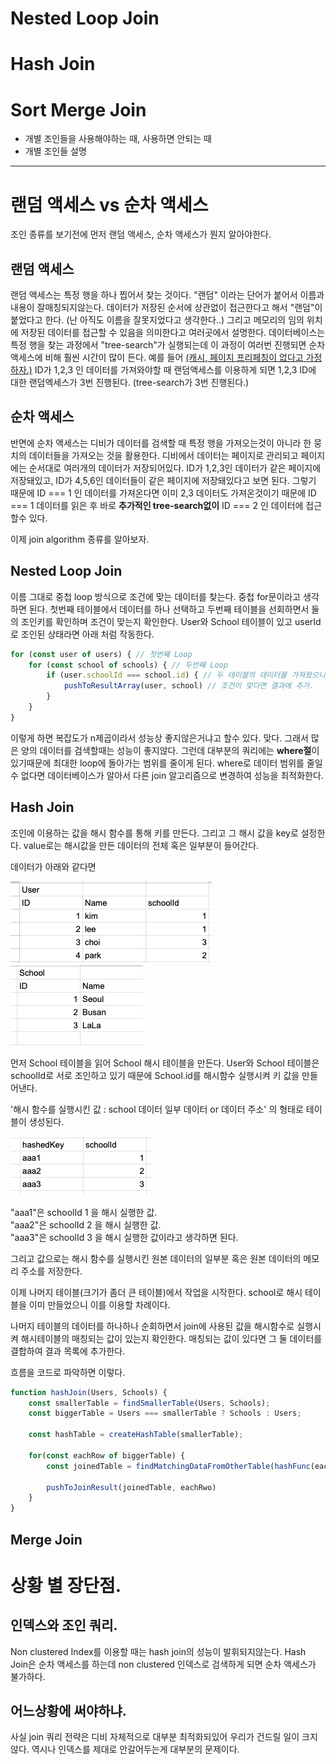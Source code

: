 # Nested Loop Join
# Hash Join
# Sort Merge Join

- 개별 조인들을 사용해야하는 때, 사용하면 안되는 때
- 개별 조인들 설명


----


# 랜덤 액세스 vs 순차 액세스
조인 종류를 보기전에 먼저 랜덤 액세스, 순차 액세스가 뭔지 알아야한다.

## 랜덤 액세스
랜덤 액세스는 특정 행을 하나 찝어서 찾는 것이다. 
"랜덤" 이라는 단어가 붙어서 이름과 내용이 잘매칭되지않는다. 데이터가 저장된 순서에 상관없이 접근한다고 해서 "랜덤"이 붙었다고 한다. (난 아직도 이름을 잘못지었다고 생각한다..) 그리고 메모리의 임의 위치에 저장된 데이터를 접근할 수 있음을 의미한다고 여러곳에서 설명한다.
데이터베이스는 특정 행을 찾는 과정에서 "tree-search"가 실행되는데 이 과정이 여러번 진행되면 순차 액세스에 비해 훨씬 시간이 많이 든다. 예를 들어 <U>(캐시, 페이지 프리페칭이 없다고 가정하자.)</U> ID가 1,2,3 인 데이터를 가져와야할 때 랜덤액세스를 이용하게 되면 1,2,3 ID에 대한 랜덤엑세스가 3번 진행된다. (tree-search가 3번 진행된다.)

## 순차 액세스
반면에 순차 액세스는 디비가 데이터를 검색할 때 특정 행을 가져오는것이 아니라 한 뭉치의 데이터들을 가져오는 것을 활용한다. 디비에서 데이터는 페이지로 관리되고 페이지에는 순서대로 여러개의 데이터가 저장되어있다. ID가 1,2,3인 데이터가 같은 페이지에 저장돼있고, ID가 4,5,6인 데이터들이 같은 페이지에 저장돼있다고 보면 된다. 그렇기 때문에 ID === 1 인 데이터를 가져온다면 이미 2,3 데이터도 가져온것이기 때문에 ID === 1 데이터를 읽은 후 바로 **추가적인 tree-search없이** ID === 2 인 데이터에 접근할수 있다.


이제 join algorithm 종류를 알아보자.

## Nested Loop Join
이름 그대로 중첩 loop 방식으로 조건에 맞는 데이터를 찾는다. 중첩 for문이라고 생각하면 된다.
첫번째 테이블에서 데이터를 하나 선택하고 두번째 테이블을 선회하면서 둘의 조인키를 확인하며 조건이 맞는지 확인한다.
User와 School 테이블이 있고 userId로 조인된 상태라면 아래 처럼 작동한다.

```ts
for (const user of users) { // 첫번째 Loop
    for (const school of schools) { // 두번째 Loop
        if (user.schoolId === school.id) { // 두 테이블의 데이터를 가져왔으니 조인 조건 확인.
            pushToResultArray(user, school) // 조건이 맞다면 결과에 추가.
        }
    }
}
```
이렇게 하면 복잡도가 n제곱이라서 성능상 좋지않은거냐고 할수 있다. 맞다. 그래서 많은 양의 데이터를 검색할때는 성능이 좋지않다.
그런데 대부분의 쿼리에는 **where절**이 있기때문에 최대한 loop에 돌아가는 범위를 줄이게 된다. where로 데이터 범위를 줄일수 없다면 데이터베이스가 알아서 다른 join 알고리즘으로 변경하여 성능을 최적화한다.


## Hash Join
조인에 이용하는 값을 해시 함수를 통해 키를 만든다. 그리고 그 해시 값을 key로 설정한다. value로는 해시값을 만든 데이터의 전체 혹은 일부분이 들어간다.

데이터가 아래와 같다면

![1](/img/writing-images/usertable.png)
![2](/img/writing-images/schooltable.png)

먼저 School 테이블을 읽어 School 해시 테이블을 만든다. User와 School 테이블은 schoolId로 서로 조인하고 있기 때문에 School.id를 해시함수 실행시켜 키 값을 만들어낸다.

'해시 함수를 실행시킨 값 : school 데이터 일부 데이터 or 데이터 주소' 의 형태로 테이블이 생성된다.

![2](/img/writing-images/hashtable.png)

"aaa1"은 schoolId 1 을 해시 실행한 값.<br>
"aaa2"은 schoolId 2 을 해시 실행한 값.<br>
"aaa3"은 schoolId 3 을 해시 실행한 값이라고 생각하면 된다.

그리고 값으로는 해시 함수를 실행시킨 원본 데이터의 일부분 혹은 원본 데이터의 메모리 주소를 저장한다.

이제 나머지 테이블(크기가 좀더 큰 테이블)에서 작업을 시작한다. school로 해시 테이블을 이미 만들었으니 이를 이용할 차례이다.

나머지 테이블의 데이터를 하나하나 순회하면서 join에 사용된 값을 해시함수로 실행시켜 해시테이블의 매칭되는 값이 있는지 확인한다. 매칭되는 값이 있다면 그 둘 데이터를 결합하여 결과 목록에 추가한다.

흐름을 코드로 파악하면 이렇다.
```ts
function hashJoin(Users, Schools) {
    const smallerTable = findSmallerTable(Users, Schools);
    const biggerTable = Users === smallerTable ? Schools : Users;

    const hashTable = createHashTable(smallerTable);

    for(const eachRow of biggerTable) {
        const joinedTable = findMatchingDataFromOtherTable(hashFunc(eachRow.joinKey))

        pushToJoinResult(joinedTable, eachRwo)
    }
}
```

## Merge Join




# 상황 별 장단점.

## 인덱스와 조인 쿼리.

Non clustered Index를 이용할 때는 hash join의 성능이 발휘되지않는다. 
Hash Join은 순차 액세스를 하는데 non clustered 인덱스로 검색하게 되면 순차 액세스가 불가하다.

## 어느상황에 써야하냐.

사실 join 쿼리 전략은 디비 자체적으로 대부분 최적화되있어 우리가 건드릴 일이 크지 않다.
역시나 인덱스를 제대로 안갈어두는게 대부분의 문제이다.
